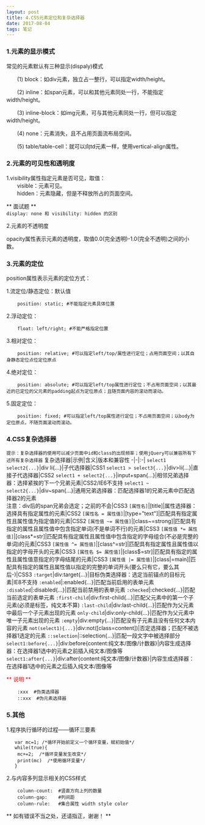 ```yaml
---
layout: post
title: 4.CSS元素定位和复杂选择器
date: 2017-08-04 
tags: 笔记   
---
```

### 1.元素的显示模式

常见的元素默认有三种显示(dispaly)模式

&emsp;&emsp;(1) block：如div元素，独立占一整行，可以指定width/height。

&emsp;&emsp;(2) inline：如span元素，可以和其他元素同处一行，不能指定width/height。

&emsp;&emsp;(3) inline-block：如img元素，可与其他元素同处一行，但可以指定width/height。

&emsp;&emsp;(4) none：元素消失，且不占用页面流布局空间。

&emsp;&emsp;(5) table/table-cell：就可以向td元素一样，使用vertical-align属性。

### 2.元素的可见性和透明度

1.visibility属性指定元素是否可见，取值：<br>
　　visible：元素可见。<br>
　　hidden：元素隐藏，但是不释放所占的页面空间。

** 面试题 **<br>
`display: none 和 visibility: hidden 的区别`

2.元素的不透明度

opacity属性表示元素的透明度，取值0.0(完全透明)-1.0(完全不透明)之间的小数。

### 3.元素的定位
position属性表示元素的定位方式：

1.流定位/静态定位：默认值
```
    position: static; #不能指定元素具体位置
```
2.浮动定位：
```
    float: left/right; #不能严格指定位置
```
3.相对定位：
```
    position: relative; #可以指定left/top/属性进行定位；占用页面空间；以其自身静态定位点位定位原点
```
4.绝对定位：
```
    position: absolute; #可以指定left/top属性进行定位；不占用页面空间；以其最近的已定位的父元素的padding起点为定位原点；且随页面内容的滚动而滚动。
```
5.固定定位：
```
    position: fixed; #可以指定left/top属性进行定位；不占用页面空间；以body为定位原点，不随页面滚动而滚动。
```

### 4.CSS复杂选择器
`提示：复杂选择器的使用可以减少页面中id和class的出现频率；使用jQuery可以兼容所有下述所有复杂选择器`
复杂选择器|示例|含义|版本和兼容性
-|-|:-|
`select1 select2{...}`|div li{...}|子代选择器|CSS1
`select1 > select3{...}`|div>li{...}|直接子代选择器|CSS2
`select1 + select2{...}`|input+span{...}|相邻兄弟选择器：选择紧挨的下一个兄弟元素|CSS2/IE6不支持
`select1 ~ select2{...}`|div~span{...}|通用兄弟选择器：匹配选择器1的兄弟元素中匹配选择器2的元素<br>注意：div后的span兄弟会选定；之前的不会|CSS3
`[属性名]`|[title]|属性选择器：选择具有指定属性的元素|CSS2
`[属性名 = 属性值]`|[type="text"]|匹配具有指定属性且属性值为指定值的元素|CSS2
`[属性值 ~= 属性值]`|[class~=strong]|匹配具有指定的属性且属性值中包含指定单词(不是单词不行)的元素|CSS3
`[属性值 *= 属性值]`|[class*=str]|匹配具有指定属性且属性值中包含指定的字母组合(不必是完整的单词)的元素|CSS3
`[属性值 ^= 属性值]`|[class^=str]|匹配具有指定属性且属性值以指定的字母开头的元素|CSS3
`[属性名 $= 属性值]`|[class$=str]|匹配具有指定的属性且属性值意指定的字母结尾的元素|CSS3
`[属性值 |= 属性值]`|[class|=main]|匹配具有指定的属性且属性值以指定的完整的单词开头(要么只有它，要么其后-)|CSS3
`:target`|div:target{...}|目标伪类选择器：选定当前锚点的目标元素|IE8不支持
`:enabled`|:enabled{...}|匹配当前启用的表单元素
`:disabled`|:disabled{...}|匹配当前禁用的表单元素
`:checked`|:checked{...}|匹配当前选定的表单元素
`:first-child`|div:first-child{...}|匹配父元素中的第一个子元素(必须是标签，纯文本不算)
`:last-child`|div:last-child{...}|匹配作为父元素中最后一个子元素出现的元素
`only-child`|div:only-child{...}|匹配作为父元素中唯一子元素出现的元素
`:empty`|div:empty{...}|匹配没有子元素且没有任何文本内容的元素
`not(select1){...}`|div:not([class=content])|否定选择器；匹配不被选择器1选定的元素
`::selection`|::selection{...}|匹配一段文字中被选择部分
`select1:before{...}`|div:before{content:纯文本/图像/计数器}|内容生成选择器：在选择器1选中的元素之前插入纯文本/图像等
`select1:after{...}`|div:after{content:纯文本/图像/计数器}|内容生成选择器：在选择器1选中的元素之后插入纯文本/图像等


<font color="#f00">** 说明 **</font><br>
```
    :xxx  #伪类选择器
    ::xxx  #伪元素选择器
```

### 5.其他
1.程序执行循环的过程——循环三要素
```
   var mc=1; /*循环开始前定义一个循环变量，赋初始值*/
   while(true){
	mc+=2;  /*循环变量发生改变*/
	print(mc)  /*使用循环变量*/
   }
```

2.与内容多列显示相关的CSS样式
```
    column-count:  #竖直方向上列的数量
    column-gap:    #列间距
    column-rule:   #集合属性 width style color
```

** 如有错误不当之处，还请指正，谢谢！ **
